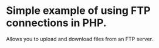 # Simple example of using FTP connections in PHP.
Allows you to upload and download files from an FTP server.
